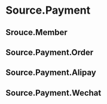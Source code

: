 # Source.Payment

## Srouce.Member
## Source.Payment.Order
## Source.Payment.Alipay
## Source.Payment.Wechat
